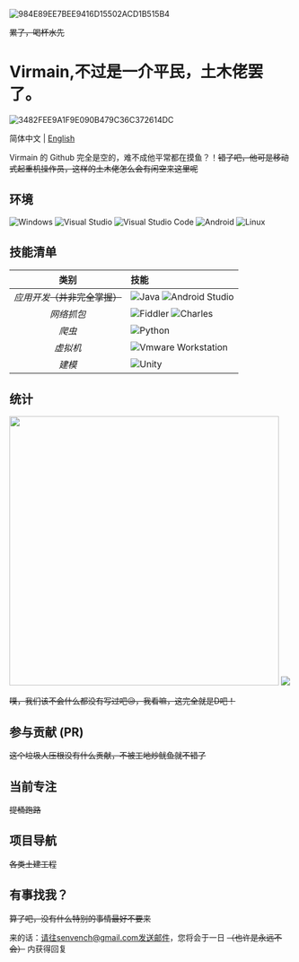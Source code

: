 ![984E89EE7BEE9416D15502ACD1B515B4](https://user-images.githubusercontent.com/91796052/173858018-5445da9d-59e8-456b-b411-f8cb12af162c.jpg)

~~累了，喝杯水先~~
# Virmain,不过是一介平民，土木佬罢了。
![3482FEE9A1F9E090B479C36C372614DC](https://user-images.githubusercontent.com/91796052/173857560-037c81a0-bb85-4e08-8612-bdb0be2f2fe6.gif)

简体中文 | [English](./README.en.md)

Virmain 的 Github 完全是空的，难不成他平常都在摸鱼？！~~错了吧，他可是移动式起重机操作员，这样的土木佬怎么会有闲空来这里呢~~

## 环境

![Windows](https://img.shields.io/badge/-Windows-0078D6?style=flat-square&logo=windows&logoColor=white) ![Visual Studio](https://img.shields.io/badge/-Visual_Studio-5C2D91?style=flat-square&logo=visual-studio&logoColor=white) ![Visual Studio Code](https://img.shields.io/badge/-Visual_Studio_Code-007ACC?style=flat-square&logo=visual-studio-code&logoColor=white) ![Android](https://img.shields.io/badge/-Androld-43ae2a?style=flat-square&logo=Android&logoColor=white) ![Linux](https://img.shields.io/badge/-Linux-FF0000?style=flat-square&logo=Linux&logoColor=white)

## 技能清单

| 类别 | 技能 |
| :---: | :--- |
| *应用开发*~~（并非完全掌握）~~ |  ![Java](https://img.shields.io/badge/-Java-191970?style=flat-square&logo=Java&logoColor=white) ![Android Studio](https://img.shields.io/badge/-Androld_Studio-43ae2a?style=flat-square&logo=Android&logoColor=white)
| *网络抓包* | ![Fiddler](https://img.shields.io/badge/-Fiddler-228B22?style=flat-square&logo=Fiddler&logoColor=white) ![Charles](https://img.shields.io/badge/-Charles-FFFF00?style=flat-square&logo=Charles&logoColor=white)
| *爬虫* | ![Python](https://img.shields.io/badge/-Python-333333?style=flat-square&logo=Python&logoColor=white) 
| *虚拟机* | ![Vmware Workstation](https://img.shields.io/badge/-Vmware_Workstation-48D1CC?style=flat-square&logo=Vmware&logoColor=white) 
| *建模* | ![Unity](https://img.shields.io/badge/-Unity-CFCFCF?style=flat-square&logo=Unity&logoColor=black)
## 统计

<p>
<img style="width: 480px;" src="https://github-readme-stats.vercel.app/api?username=virmain&theme=dracula&show_icons=true&count_private=true&include_all_commits=true&locale=cn&line_height=24&bg_color=00000010&text_color=c78944" />
<img src="https://github-readme-stats.vercel.app/api/top-langs/?username=virmain&theme=dracula&layout=compact&locale=cn&langs_count=10&bg_color=00000010&text_color=c78944&hide=HTML,CSS" />
</p>

~~噗，我们该不会什么都没有写过吧😥，我看嘛，这完全就是D吧！~~

## 参与贡献 (PR)
~~这个垃圾人压根没有什么贡献，不被工地炒鱿鱼就不错了~~

## 当前专注
~~提桶跑路~~

## 项目导航
~~各类土建工程~~

## 有事找我？
~~算了吧，没有什么特别的事情最好不要来~~

来的话：请往senvench@gmail.com发送邮件，您将会于一日 ~~（也许是永远不会）~~ 内获得回复
